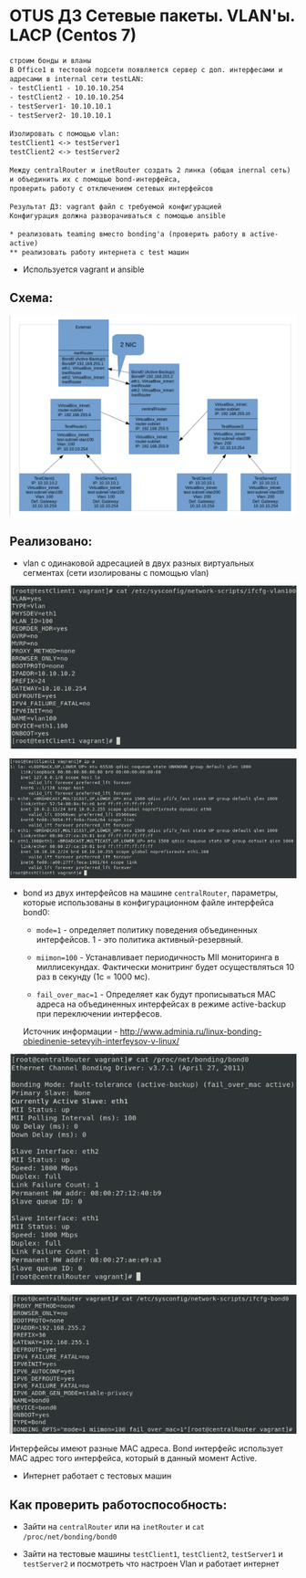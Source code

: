 # OTUS ДЗ Сетевые пакеты. VLAN'ы. LACP (Centos 7) 

```
строим бонды и вланы
В Office1 в тестовой подсети появляется сервер с доп. интерфесами и адресами в internal сети testLAN:
- testClient1 - 10.10.10.254
- testClient2 - 10.10.10.254
- testServer1- 10.10.10.1
- testServer2- 10.10.10.1

Изолировать с помощью vlan:
testClient1 <-> testServer1
testClient2 <-> testServer2

Между centralRouter и inetRouter создать 2 линка (общая inernal сеть) и объединить их с помощью bond-интерфейса,
проверить работу c отключением сетевых интерфейсов

Результат ДЗ: vagrant файл с требуемой конфигурацией
Конфигурация должна разворачиваться с помощью ansible

* реализовать teaming вместо bonding'а (проверить работу в active-active)
** реализовать работу интернета с test машин   
```

- Используется vagrant и ansible


## Схема:

![Image 1](https://raw.githubusercontent.com/staybox/otus_dz21/master/screenshots/schema.png)


## Реализовано:

- vlan с одинаковой адресацией в двух разных виртуальных сегментах (сети изолированы с помощью vlan)

![Image 2](https://raw.githubusercontent.com/staybox/otus_dz21/master/screenshots/showvlan-ifcfg.png)

![Image 3](https://raw.githubusercontent.com/staybox/otus_dz21/master/screenshots/showvlan.png)

- bond из двух интерфейсов на машине ```centralRouter```, параметры, которые использованы в конфигурационном файле интерфейса bond0:

    - ```mode=1``` - определяет политику поведения объединенных интерфейсов. 1 - это политика активный-резервный.

    - ```miimon=100``` - Устанавливает периодичность MII мониторинга в миллисекундах. Фактически монитринг будет осуществляться 10 раз в секунду (1с = 1000 мс).

    - ```fail_over_mac=1``` - Определяет как будут прописываться MAC адреса на объединенных интерфейсах в режиме active-backup при переключении интерфесов.

    Источник информации - http://www.adminia.ru/linux-bonding-obiedinenie-setevyih-interfeysov-v-linux/

![Image 4](https://raw.githubusercontent.com/staybox/otus_dz21/master/screenshots/bond.png)

![Image 5](https://raw.githubusercontent.com/staybox/otus_dz21/master/screenshots/bond_ifcfg.png)

Интерфейсы имеют разные MAC адреса. Bond интерфейс использует MAC адрес того интерфейса, который в данный момент Active.

- Интернет работает с тестовых машин


## Как проверить работоспособность:

- Зайти на ```centralRouter``` или на ```inetRouter``` и ```cat /proc/net/bonding/bond0```

- Зайти на тестовые машины ```testClient1```, ```testClient2```, ```testServer1``` и ```testServer2``` и посмотреть что настроен Vlan и работает интернет
